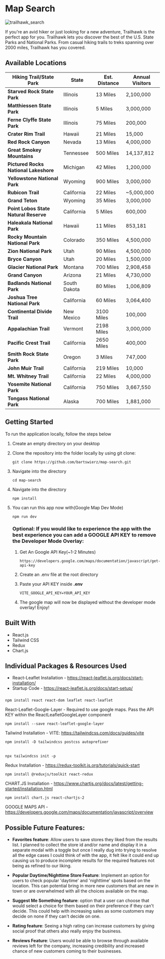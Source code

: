 # Map Search
![trailhawk_search](https://github.com/bartswierz/map-search/assets/100662080/86d2ef19-aaef-4773-9e5e-e27231ae1e12)

If you're an avid hiker or just looking for a new adventure, Trailhawk is the perfect app for you. Trailhawk lets you discover the best of the U.S. State Parks and National Parks. From casual hiking trails to treks spanning over 2000 miles, Trailhawk has you covered.

## Available Locations
Hiking Trail/State Park  | State | Est. Distance | Annual Visitors
-- | - | - | -
<strong>Starved Rock State Park</strong> | Illinois | 13 Miles | 2,100,000
<strong>Matthiessen State Park</strong> | Illinois | 5 Miles | 3,000,000
<strong>Ferne Clyffe State Park</strong> | Illinois | 75 Miles | 200,000
<strong>Crater Rim Trail</strong> | Hawaii | 21 Miles | 15,000
<strong>Red Rock Canyon</strong> | Nevada | 13 Miles | 4,000,000
<strong>Great Smokey Mountains</strong> | Tennessee | 500 Miles | 14,137,812
<strong>Pictured Rocks National Lakeshore</strong> | Michigan | 42 Miles | 1,200,000
<strong>Yellowstone National Park</strong> | Wyoming | 900 Miles | 3,000,000
<strong>Rubicon Trail</strong> | California | 22 Miles | ~5,000,000
<strong>Grand Teton</strong> | Wyoming | 35 Miles | 3,000,000
<strong>Point Lobos State Natural Reserve</strong> | California | 5 Miles | 600,000
<strong>Haleakala National Park</strong> | Hawaii | 11 Miles | 853,181
<strong>Rocky Mountain National Park</strong> | Colorado | 350 Miles | 4,500,000
<strong>Zion National Park</strong> | Utah | 90 Miles | 4,500,000
<strong>Bryce Canyon</strong> | Utah | 20 Miles | 1,500,000
<strong>Glacier National Park</strong> | Montana | 700 Miles | 2,908,458
<strong>Grand Canyon</strong> | Arizona | 21 Miles | 4,730,000
<strong>Badlands National Park</strong> | South Dakota | 80 Miles | 1,006,809
<strong>Joshua Tree National Park</strong> | California | 60 Miles | 3,064,400
<strong>Continental Divide Trail</strong> | New Mexico | 3100 Miles | 100,000
<strong>Appalachian Trail</strong> | Vermont | 2198 Miles | 3,000,000
<strong>Pacific Crest Trail</strong> | California | 2650 Miles | 400,000
<strong>Smith Rock State Park </strong> | Oregon | 3 Miles | 747,000
<strong>John Muir Trail</strong> | California | 219 Miles | 10,000
<strong>Mt. Whitney Trail</strong> | California | 22 Miles | 4,000,000
<strong>Yosemite National Park</strong> | California | 750 Miles | 3,667,550
<strong>Tongass National Park</strong> | Alaska | 700 Miles | 1,881,000

## Getting Started

To run the application locally, follow the steps below

1. Create an empty directory on your desktop
2. Clone the repository into the folder locally by using git clone:

       git clone https://github.com/bartswierz/map-search.git

3. Navigate into the directory

       cd map-search

4. Navigate into the directory

       npm install

5. You can run this app now with(Google Map Dev Mode)

       npm run dev

   ### Optional: If you would like to experience the app with the best experience you can add a GOOGLE API KEY to remove the Developer Mode Overlay:

   1. Get An Google API Key(~1-2 Minutes)

          https://developers.google.com/maps/documentation/javascript/get-api-key

   2. Create an .env file at the root directory
   3. Paste your API KEY inside <strong>.env</strong>
   
          VITE_GOOGLE_API_KEY=YOUR_API_KEY

   4. The google map will now be displayed without the developer mode overlay! Enjoy!

## Built With

- React.js
- Tailwind CSS
- Redux
- Chart.js

## Individual Packages & Resources Used

- React-Leaflet Installation - https://react-leaflet.js.org/docs/start-installation/
- Startup Code - https://react-leaflet.js.org/docs/start-setup/

#####
    npm install react react-dom leaflet react-leaflet

React-Leaflet-Google-Layer - Required to use google maps. Pass the API KEY within the ReactLeafletGoogleLayer component

    npm install --save react-leaflet-google-layer

Tailwind Installation - VITE: https://tailwindcss.com/docs/guides/vite

    npm install -D tailwindcss postcss autoprefixer
######    
    npx tailwindcss init -p

Redux Installation - https://redux-toolkit.js.org/tutorials/quick-start

    npm install @reduxjs/toolkit react-redux

CHART.JS Installation - https://www.chartjs.org/docs/latest/getting-started/installation.html

    npm install chart.js react-chartjs-2

GOOGLE MAPS API - https://developers.google.com/maps/documentation/javascript/overview

## Possible Future Features:
- <strong>Favorites feature</strong>: Allow users to save stores they liked from the results list. I planned to collect the store id and/or name and display it in a separate modal with a toggle but once I really dug into trying to resolve all the edge cases I could think of with the app, it felt like it could end up causing us to produce incomplete results for the required features not being as refined to our liking.
      
- <strong>Popular Daytime/Nighttime Store Feature</strong>: Implement an option for users to check popular 'daytime' and 'nighttime' spots based on the location. This can potential bring in more new customers that are new in town or are overwhelmed with all the choices available on the map.
      
- <strong>Suggest Me Something feature</strong>: option that a user can choose that would select a choice for them based on their preference if they can't decide. This could help with increasing sales as some customers may decide on none if they can't decide on one.
    
- <strong>Rating feature</strong>: Seeing a high rating can increase customers by giving social proof that others also really enjoy the business.
    
- <strong>Reviews Feature</strong>: Users would be able to browse through available reviews left for the company, increasing credibility and increased chance of new customers coming to their businesses. 
    
